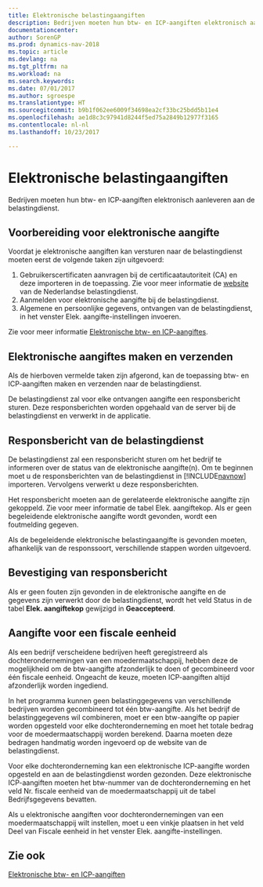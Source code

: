 ```yaml
---
title: Elektronische belastingaangiften
description: Bedrijven moeten hun btw- en ICP-aangiften elektronisch aanleveren aan de belastingdienst.
documentationcenter: 
author: SorenGP
ms.prod: dynamics-nav-2018
ms.topic: article
ms.devlang: na
ms.tgt_pltfrm: na
ms.workload: na
ms.search.keywords: 
ms.date: 07/01/2017
ms.author: sgroespe
ms.translationtype: HT
ms.sourcegitcommit: b9b1f062ee6009f34698ea2cf33bc25bdd5b11e4
ms.openlocfilehash: ae1d8c3c97941d8244f5ed75a2849b12977f3165
ms.contentlocale: nl-nl
ms.lasthandoff: 10/23/2017

---
```

# <a name="electronic-tax-declarations"></a>Elektronische belastingaangiften
Bedrijven moeten hun btw- en ICP-aangiften elektronisch aanleveren aan de belastingdienst.  

## <a name="prepare-for-electronic-declaration"></a>Voorbereiding voor elektronische aangifte  
 Voordat je elektronische aangiften kan versturen naar de belastingdienst moeten eerst de volgende taken zijn uitgevoerd:  

1.  Gebruikerscertificaten aanvragen bij de certificaatautoriteit (CA) en deze importeren in de toepassing. Zie voor meer informatie de [website](http://go.microsoft.com/fwlink/?LinkID=223151) van de Nederlandse belastingdienst.  
2.  Aanmelden voor elektronische aangifte bij de belastingdienst.  
3.  Algemene en persoonlijke gegevens, ontvangen van de belastingdienst, in het venster Elek. aangifte-instellingen invoeren.  

Zie voor meer informatie [Elektronische btw- en ICP-aangiftes](electronic-vat-and-icp-declarations.md).  

## <a name="create-and-submit-electronic-declarations"></a>Elektronische aangiftes maken en verzenden  
Als de hierboven vermelde taken zijn afgerond, kan de toepassing btw- en ICP-aangiften maken en verzenden naar de belastingdienst.  

De belastingdienst zal voor elke ontvangen aangifte een responsbericht sturen. Deze responsberichten worden opgehaald van de server bij de belastingdienst en verwerkt in de applicatie.  

## <a name="response-message-from-the-tax-authorities"></a>Responsbericht van de belastingdienst  
De belastingdienst zal een responsbericht sturen om het bedrijf te informeren over de status van de elektronische aangifte(n). Om te beginnen moet u de responsberichten van de belastingdienst in [!INCLUDE[navnow](../../includes/navnow_md.md)] importeren. Vervolgens verwerkt u deze responsberichten.  

Het responsbericht moeten aan de gerelateerde elektronische aangifte zijn gekoppeld. Zie voor meer informatie de tabel Elek. aangiftekop. Als er geen begeleidende elektronische aangifte wordt gevonden, wordt een foutmelding gegeven.  

Als de begeleidende elektronische belastingaangifte is gevonden moeten, afhankelijk van de responssoort, verschillende stappen worden uitgevoerd.  

## <a name="acknowledgement-response-message"></a>Bevestiging van responsbericht  
Als er geen fouten zijn gevonden in de elektronische aangifte en de gegevens zijn verwerkt door de belastingdienst, wordt het veld Status in de tabel **Elek. aangiftekop** gewijzigd in **Geaccepteerd**.  

## <a name="declaration-for-a-fiscal-entity"></a>Aangifte voor een fiscale eenheid  
Als een bedrijf verscheidene bedrijven heeft geregistreerd als dochterondernemingen van een moedermaatschappij, hebben deze de mogelijkheid om de btw-aangifte afzonderlijk te doen of gecombineerd voor één fiscale eenheid. Ongeacht de keuze, moeten ICP-aangiften altijd afzonderlijk worden ingediend.  

In het programma kunnen geen belastinggegevens van verschillende bedrijven worden gecombineerd tot één btw-aangifte. Als het bedrijf de belastinggegevens wil combineren, moet er een btw-aangifte op papier worden opgesteld voor elke dochteronderneming en moet het totale bedrag voor de moedermaatschappij worden berekend. Daarna moeten deze bedragen handmatig worden ingevoerd op de website van de belastingdienst.  

Voor elke dochteronderneming kan een elektronische ICP-aangifte worden opgesteld en aan de belastingdienst worden gezonden. Deze elektronische ICP-aangiften moeten het btw-nummer van de dochteronderneming en het veld Nr. fiscale eenheid van de moedermaatschappij uit de tabel Bedrijfsgegevens bevatten.  

Als u elektronische aangiften voor dochterondernemingen van een moedermaatschappij wilt instellen, moet u een vinkje plaatsen in het veld Deel van Fiscale eenheid in het venster Elek. aangifte-instellingen.  

## <a name="see-also"></a>Zie ook  
 [Elektronische btw- en ICP-aangiften](electronic-vat-and-icp-declarations.md) 

